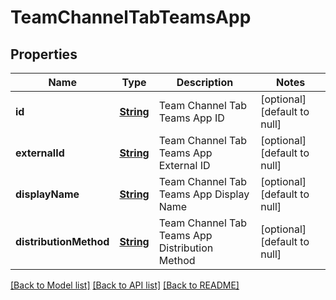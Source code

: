 # TeamChannelTabTeamsApp
## Properties

Name | Type | Description | Notes
------------ | ------------- | ------------- | -------------
**id** | [**String**](string.md) | Team Channel Tab Teams App ID | [optional] [default to null]
**externalId** | [**String**](string.md) | Team Channel Tab Teams App External ID | [optional] [default to null]
**displayName** | [**String**](string.md) | Team Channel Tab Teams App Display Name | [optional] [default to null]
**distributionMethod** | [**String**](string.md) | Team Channel Tab Teams App Distribution Method | [optional] [default to null]

[[Back to Model list]](../README.md#documentation-for-models) [[Back to API list]](../README.md#documentation-for-api-endpoints) [[Back to README]](../README.md)


